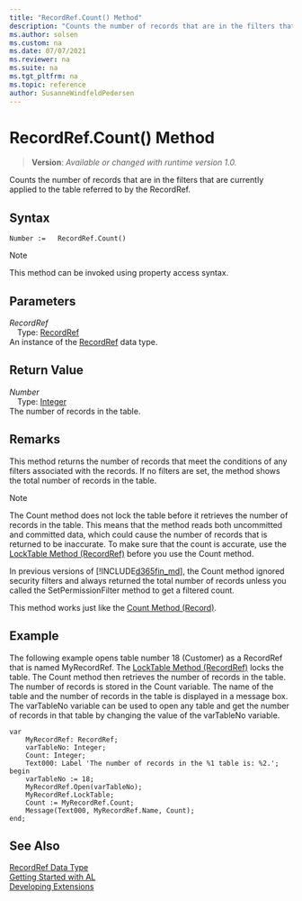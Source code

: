 ```yaml
---
title: "RecordRef.Count() Method"
description: "Counts the number of records that are in the filters that are currently applied to the table referred to by the RecordRef."
ms.author: solsen
ms.custom: na
ms.date: 07/07/2021
ms.reviewer: na
ms.suite: na
ms.tgt_pltfrm: na
ms.topic: reference
author: SusanneWindfeldPedersen
---
```

[//]: # (START>DO_NOT_EDIT)
[//]: # (IMPORTANT:Do not edit any of the content between here and the END>DO_NOT_EDIT.)
[//]: # (Any modifications should be made in the .xml files in the ModernDev repo.)
# RecordRef.Count() Method
> **Version**: _Available or changed with runtime version 1.0._

Counts the number of records that are in the filters that are currently applied to the table referred to by the RecordRef.


## Syntax
```AL
Number :=   RecordRef.Count()
```
> [!NOTE]
> This method can be invoked using property access syntax.

## Parameters
*RecordRef*  
&emsp;Type: [RecordRef](recordref-data-type.md)  
An instance of the [RecordRef](recordref-data-type.md) data type.  

## Return Value
*Number*  
&emsp;Type: [Integer](../integer/integer-data-type.md)  
The number of records in the table.


[//]: # (IMPORTANT: END>DO_NOT_EDIT)

## Remarks  
 This method returns the number of records that meet the conditions of any filters associated with the records. If no filters are set, the method shows the total number of records in the table.  
  
> [!NOTE]  
>  The Count method does not lock the table before it retrieves the number of records in the table. This means that the method reads both uncommitted and committed data, which could cause the number of records that is returned to be inaccurate. To make sure that the count is accurate, use the [LockTable Method \(RecordRef\)](recordref-locktable-method.md) before you use the Count method.  
  
 In previous versions of [!INCLUDE[d365fin_md](../../includes/d365fin_md.md)], the Count method ignored security filters and always returned the total number of records unless you called the SetPermissionFilter method to get a filtered count. 

<!-- In [!INCLUDE[d365fin_long_md](../../includes/d365fin_long_md.md)], the Count method adheres to the [SecurityFiltering Property](../../properties/devenv-securityfiltering-property.md). --> 
<!-- Links For more information, see [Security Filter Modes](Security-Filter-Modes.md) -->  
  
 This method works just like the [Count Method \(Record\)](../record/record-count-method.md).  
  
## Example  
 The following example opens table number 18 \(Customer\) as a RecordRef that is named MyRecordRef. The [LockTable Method \(RecordRef\)](recordref-locktable-method.md) locks the table. The Count method then retrieves the number of records in the table. The number of records is stored in the Count variable. The name of the table and the number of records in the table is displayed in a message box. The varTableNo variable can be used to open any table and get the number of records in that table by changing the value of the varTableNo variable.
 
```al
var
    MyRecordRef: RecordRef;
    varTableNo: Integer;
    Count: Integer;
    Text000: Label 'The number of records in the %1 table is: %2.';
begin
    varTableNo := 18;  
    MyRecordRef.Open(varTableNo);  
    MyRecordRef.LockTable;  
    Count := MyRecordRef.Count;  
    Message(Text000, MyRecordRef.Name, Count);  
end;
```  
  

## See Also
[RecordRef Data Type](recordref-data-type.md)  
[Getting Started with AL](../../devenv-get-started.md)  
[Developing Extensions](../../devenv-dev-overview.md)